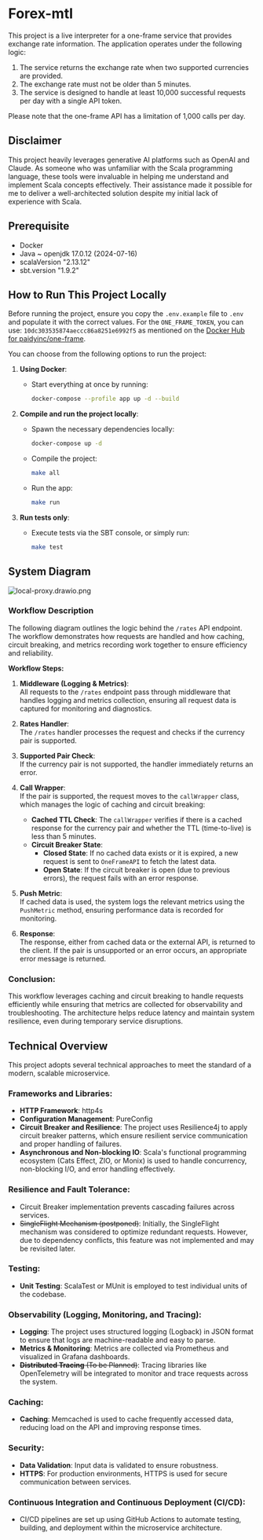 # Forex-mtl

This project is a live interpreter for a one-frame service that provides exchange rate information. The application operates under the following logic:

1. The service returns the exchange rate when two supported currencies are provided.
2. The exchange rate must not be older than 5 minutes.
3. The service is designed to handle at least 10,000 successful requests per day with a single API token.

Please note that the one-frame API has a limitation of 1,000 calls per day.

## Disclaimer
This project heavily leverages generative AI platforms such as OpenAI and Claude. As someone who was unfamiliar with the Scala programming language, these tools were invaluable in helping me understand and implement Scala concepts effectively. Their assistance made it possible for me to deliver a well-architected solution despite my initial lack of experience with Scala.

## Prerequisite
- Docker
- Java ~ openjdk 17.0.12 (2024-07-16)
- scalaVersion "2.13.12"
- sbt.version "1.9.2"

## How to Run This Project Locally
Before running the project, ensure you copy the `.env.example` file to `.env` and populate it with the correct values. For the `ONE_FRAME_TOKEN`, you can use: `10dc303535874aeccc86a8251e6992f5` as mentioned on the [Docker Hub for paidyinc/one-frame](https://hub.docker.com/r/paidyinc/one-frame).

You can choose from the following options to run the project:

1. **Using Docker**:
   - Start everything at once by running:
     ```bash
     docker-compose --profile app up -d --build
     ```

2. **Compile and run the project locally**:
   - Spawn the necessary dependencies locally:
     ```bash
     docker-compose up -d
     ```
   - Compile the project:
     ```bash
     make all
     ```
   - Run the app:
     ```bash
     make run
     ```

3. **Run tests only**:
   - Execute tests via the SBT console, or simply run:
     ```bash
     make test
     ```

## System Diagram
![local-proxy.drawio.png](local-proxy.drawio.png)

### Workflow Description
The following diagram outlines the logic behind the `/rates` API endpoint. The workflow demonstrates how requests are handled and how caching, circuit breaking, and metrics recording work together to ensure efficiency and reliability.

**Workflow Steps:**

1. **Middleware (Logging & Metrics)**:  
   All requests to the `/rates` endpoint pass through middleware that handles logging and metrics collection, ensuring all request data is captured for monitoring and diagnostics.

2. **Rates Handler**:  
   The `/rates` handler processes the request and checks if the currency pair is supported.

3. **Supported Pair Check**:  
   If the currency pair is not supported, the handler immediately returns an error.

4. **Call Wrapper**:  
   If the pair is supported, the request moves to the `callWrapper` class, which manages the logic of caching and circuit breaking:
   - **Cached TTL Check**: The `callWrapper` verifies if there is a cached response for the currency pair and whether the TTL (time-to-live) is less than 5 minutes.
   - **Circuit Breaker State**:
      - **Closed State**: If no cached data exists or it is expired, a new request is sent to `OneFrameAPI` to fetch the latest data.
      - **Open State**: If the circuit breaker is open (due to previous errors), the request fails with an error response.

5. **Push Metric**:  
   If cached data is used, the system logs the relevant metrics using the `PushMetric` method, ensuring performance data is recorded for monitoring.

6. **Response**:  
   The response, either from cached data or the external API, is returned to the client. If the pair is unsupported or an error occurs, an appropriate error message is returned.

### Conclusion:
This workflow leverages caching and circuit breaking to handle requests efficiently while ensuring that metrics are collected for observability and troubleshooting. The architecture helps reduce latency and maintain system resilience, even during temporary service disruptions.

## Technical Overview
This project adopts several technical approaches to meet the standard of a modern, scalable microservice.

### Frameworks and Libraries:
- **HTTP Framework**: http4s
- **Configuration Management**: PureConfig
- **Circuit Breaker and Resilience**: The project uses Resilience4j to apply circuit breaker patterns, which ensure resilient service communication and proper handling of failures.
- **Asynchronous and Non-blocking IO**: Scala's functional programming ecosystem (Cats Effect, ZIO, or Monix) is used to handle concurrency, non-blocking I/O, and error handling effectively.

### Resilience and Fault Tolerance:
- Circuit Breaker implementation prevents cascading failures across services.
- ~~SingleFlight Mechanism (postponed)~~: Initially, the SingleFlight mechanism was considered to optimize redundant requests. However, due to dependency conflicts, this feature was not implemented and may be revisited later.

### Testing:
- **Unit Testing**: ScalaTest or MUnit is employed to test individual units of the codebase.

### Observability (Logging, Monitoring, and Tracing):
- **Logging**: The project uses structured logging (Logback) in JSON format to ensure that logs are machine-readable and easy to parse.
- **Metrics & Monitoring**: Metrics are collected via Prometheus and visualized in Grafana dashboards.
- ~~**Distributed Tracing** (To be Planned)~~: Tracing libraries like OpenTelemetry will be integrated to monitor and trace requests across the system.

### Caching:
- **Caching**: Memcached is used to cache frequently accessed data, reducing load on the API and improving response times.

### Security:
- **Data Validation**: Input data is validated to ensure robustness.
- **HTTPS**: For production environments, HTTPS is used for secure communication between services.

### Continuous Integration and Continuous Deployment (CI/CD):
- CI/CD pipelines are set up using GitHub Actions to automate testing, building, and deployment within the microservice architecture.
